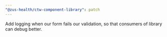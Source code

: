```yaml
---
"@zus-health/ctw-component-library": patch
---
```


Add logging when our form fails our validation, so that consumers of library can debug better.
